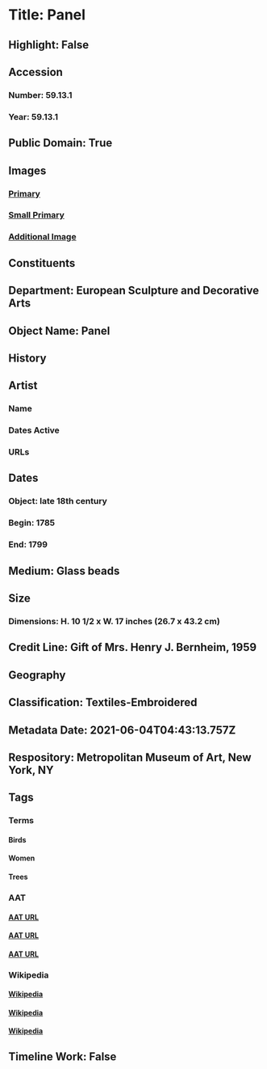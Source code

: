 # Title: Panel
## Highlight: False
## Accession
### Number: 59.13.1
### Year: 59.13.1
## Public Domain: True
## Images
### [Primary](https://images.metmuseum.org/CRDImages/es/original/ES7960.jpg)
### [Small Primary](https://images.metmuseum.org/CRDImages/es/web-large/ES7960.jpg)
### [Additional Image](https://images.metmuseum.org/CRDImages/es/original/168804.jpg)
## Constituents
## Department: European Sculpture and Decorative Arts
## Object Name: Panel
## History
## Artist
### Name
### Dates Active
### URLs
## Dates
### Object: late 18th century
### Begin: 1785
### End: 1799
## Medium: Glass beads
## Size
### Dimensions: H. 10 1/2 x W. 17 inches (26.7 x 43.2 cm)
## Credit Line: Gift of Mrs. Henry J. Bernheim, 1959
## Geography
## Classification: Textiles-Embroidered
## Metadata Date: 2021-06-04T04:43:13.757Z
## Respository: Metropolitan Museum of Art, New York, NY
## Tags
### Terms
#### Birds
#### Women
#### Trees
### AAT
#### [AAT URL](http://vocab.getty.edu/page/aat/300266506)
#### [AAT URL](http://vocab.getty.edu/page/aat/300025943)
#### [AAT URL](http://vocab.getty.edu/page/aat/300132410)
### Wikipedia
#### [Wikipedia]()
#### [Wikipedia]()
#### [Wikipedia]()
## Timeline Work: False